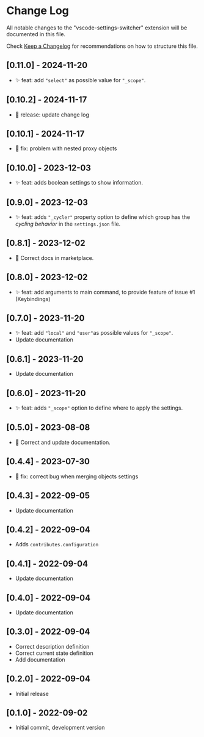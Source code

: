 # Change Log

All notable changes to the "vscode-settings-switcher" extension will be
documented in this file.

Check [Keep a Changelog](http://keepachangelog.com/) for recommendations on how
to structure this file.

## [0.11.0] - 2024-11-20

-   ✨ feat: add `"select"` as possible value for `"_scope"`.

## [0.10.2] - 2024-11-17

-   🚀 release: update change log

## [0.10.1] - 2024-11-17

-   🐞 fix: problem with nested proxy objects

## [0.10.0] - 2023-12-03

-   ✨ feat: adds boolean settings to show information.

## [0.9.0] - 2023-12-03

-   ✨ feat: adds `"_cycler"` property option to define which group has the
    _cycling behavior_ in the `settings.json` file.

## [0.8.1] - 2023-12-02

-   📄 Correct docs in marketplace.

## [0.8.0] - 2023-12-02

-   ✨ feat: add arguments to main command, to provide feature of issue #1
    (Keybindings)

## [0.7.0] - 2023-11-20

-   ✨ feat: add `"local"` and `"user"`as possible values for `"_scope"`.
-   Update documentation

## [0.6.1] - 2023-11-20

-   Update documentation

## [0.6.0] - 2023-11-20

-   ✨ feat: adds `"_scope"` option to define where to apply the settings.

## [0.5.0] - 2023-08-08

-   📄 Correct and update documentation.

## [0.4.4] - 2023-07-30

-   🐞 fix: correct bug when merging objects settings

## [0.4.3] - 2022-09-05

-   Update documentation

## [0.4.2] - 2022-09-04

-   Adds `contributes.configuration`

## [0.4.1] - 2022-09-04

-   Update documentation

## [0.4.0] - 2022-09-04

-   Update documentation

## [0.3.0] - 2022-09-04

-   Correct description definition
-   Correct current state definition
-   Add documentation

## [0.2.0] - 2022-09-04

-   Initial release

## [0.1.0] - 2022-09-02

-   Initial commit, development version
